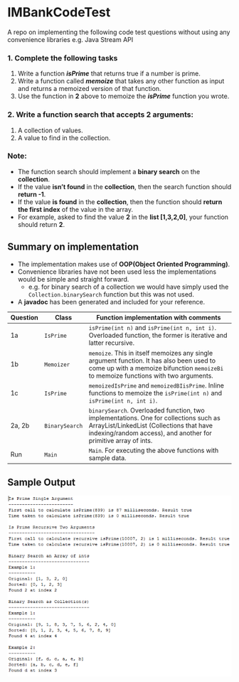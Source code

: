 # IMBankCodeTest
A repo on implementing the following code test questions without using any convenience libraries e.g. Java Stream API

### 1. Complete the following tasks
1. Write a function ***isPrime*** that returns true if a number is prime.
2. Write a function called ***memoize*** that takes any other function as input and returns a memoized version of that function.
3. Use the function in **2** above to memoize the ***isPrime*** function you wrote.


### 2. Write a function search that accepts 2 arguments:
1. A collection of values.
2. A value to find in the collection.

### **Note:**
  - The function search should implement a **binary search** on the **collection**.
  - If the value **isn’t found** in the **collection**, then the search function should **return -1**. 
  - If the value **is found** in the **collection**, then the function should **return the first index** of the value in the array.
  - For example, asked to find the value **2** in the **list [1,3,2,0]**, your function should return **2**.

## Summary on implementation
- The implementation makes use of **OOP(Object Oriented Programming)**.
- Convenience libraries have not been used less the implementations would be simple and straight forward.
  - e.g. for binary search of a collection we would have simply used the `Collection.binarySearch` function but this was not used.
- A **javadoc** has been generated and included for your reference.

| Question | Class | Function implementation with comments |
| --- | --- | --- |
| 1a | `IsPrime` | `isPrime(int n)` and `isPrime(int n, int i)`. Overloaded function, the former is iterative and latter recursive. |
| 1b | `Memoizer` | `memoize`. This in itself memoizes any single argument function. It has also been used to come up with a memoize bifunction `memoizeBi` to memoize functions with two arguments. |
| 1c | `IsPrime` | `memoizedIsPrime` and `memoizedBIisPrime`. Inline functions to memoize the `isPrime(int n)` and `isPrime(int n, int i)`. |
| 2a, 2b | `BinarySearch` | `binarySearch`. Overloaded function, two implementations. One for collections such as ArrayList/LinkedList (Collections that have indexing/random access), and another for primitive array of ints. |
| Run | `Main` | `Main`. For executing the above functions with sample data. | 

## Sample Output
![Sample Output](https://github.com/sluchacha/IMBankCodeTest/blob/master/IMBankCodeTest/Sample%20Output.PNG)
